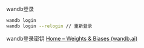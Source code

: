 wandb登录

```bash
wandb login
wandb login --relogin // 重新登录
```

wandb登录密钥
[Home – Weights & Biases (wandb.ai)](https://wandb.ai/home)
